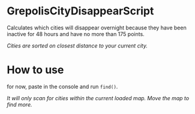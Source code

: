 # GrepolisCityDisappearScript
Calculates which cities will disappear overnight because they have been inactive for 48 hours and have no more than 175 points.

*Cities are sorted on closest distance to your current city.*

# How to use
for now, paste in the console and run `find()`.

*It will only scan for cities within the current loaded map. Move the map to find more.*
